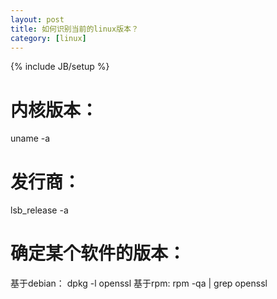 ```yaml
---
layout: post
title: 如何识别当前的linux版本？
category: [linux]
---
```

{% include JB/setup %}


# 内核版本：
uname -a

# 发行商：
lsb_release -a

# 确定某个软件的版本：
基于debian：
dpkg -l openssl
基于rpm:
rpm -qa | grep openssl
